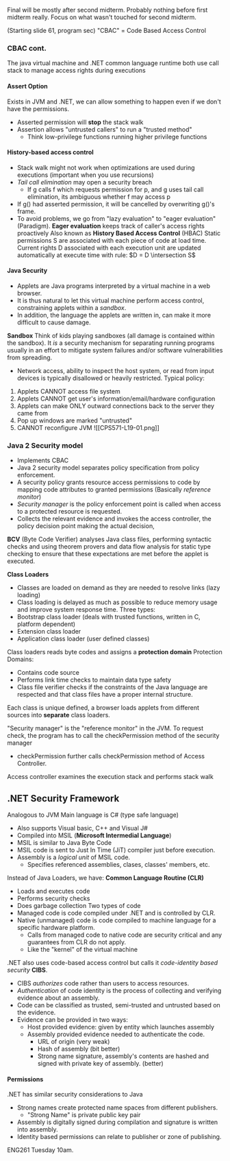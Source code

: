 Final will be mostly after second midterm. Probably nothing before first midterm really.
Focus on what wasn't touched for second midterm.

(Starting slide 61, program sec)
"CBAC" = Code Based Access Control
### CBAC cont.
The java virtual machine and .NET common language runtime both use call stack to manage access rights during executions

#### Assert Option
Exists in JVM and .NET, we can allow something to happen even if we don't have the permissions.
- Asserted permission will **stop** the stack walk
- Assertion allows "untrusted callers" to run a "trusted method"
	- Think low-privilege functions running higher privilege functions

#### History-based access control
- Stack walk might not work when optimizations are used during executions (important when you use recursions)
- *Tail call elimination* may open a security breach
	- If g calls f which requests permission for p, and g uses tail call elimination, its ambiguous whether f may access p
- If g() had asserted permission, it will be cancelled by overwriting g()'s frame.
- To avoid problems, we go from "lazy evaluation" to "eager evaluation" (Paradigm). 
	**Eager evaluation** keeps track of caller's access rights proactively
	Also known as **History Based Access Control** (HBAC)
Static permissions S are associated with each piece of code at load time.
Current rights D associated with each execution unit are updated automatically at execute time with rule: $D = D \intersection S$

#### Java Security
- Applets are Java programs interpreted by a virtual machine in a web browser.
- It is thus natural to let this virtual machine perform access control, constraining applets within a *sandbox*.
- In addition, the language the applets are written in, can make it more difficult to cause damage.

**Sandbox**
Think of kids playing sandboxes (all damage is contained within the sandbox).
It *is* a security mechanism for separating running programs usually in an effort to mitigate system failures and/or software vulnerabilities from spreading.
- Network access, ability to inspect the host system, or read from input devices is typically disallowed or heavily restricted.
Typical policy:
1. Applets CANNOT access file system
2. Applets CANNOT get user's information/email/hardware configuration
3. Applets can make ONLY outward connections back to the server they came from
4. Pop up windows are marked "untrusted"
5. CANNOT reconfigure JVM
![[CPS571-L19-01.png]]

### Java 2 Security model
- Implements CBAC
- Java 2 security model separates policy specification from policy enforcement.
- A security policy grants resource access permissions to code by mapping code attributes to granted permissions (Basically *reference monitor*)
- *Security manager* is the policy enforcement point is called when access to a protected resource is requested.
- Collects the relevant evidence and invokes the access controller, the policy decision point making the actual decision,

**BCV** (Byte Code Verifier) analyses Java class files, performing syntactic checks and using theorem provers and data flow analysis for static type checking to ensure that these expectations are met before the applet is executed.

**Class Loaders**
- Classes are loaded on demand as they are needed to resolve links (lazy loading)
- Class loading is delayed as much as possible to reduce memory usage and improve system response time.
Three types:
- Bootstrap class loader (deals with trusted functions, written in C, platform dependent)
- Extension class loader 
- Application class loader (user defined classes) 

Class loaders reads byte codes and assigns a **protection domain**
Protection Domains:
- Contains code source
- Performs link time checks to maintain data type safety
- Class file verifier checks if the constraints of the Java language are respected and that class files have a proper internal structure.

Each class is unique defined, a browser loads applets from different sources into **separate** class loaders.

"Security manager" is the "reference monitor" in the JVM.
To request check, the program has to call the checkPermission method of the security manager
- checkPermission further calls checkPermission method of Access Controller.

Access controller examines the execution stack and performs stack walk

## .NET Security Framework
Analogous to JVM
Main language is C# (type safe language)
- Also supports Visual basic, C++ and Visual J#
- Compiled into MSIL (**Microsoft Intermedial Language**)
- MSIL is similar to Java Byte Code
- MSIL code is sent to Just In Time (JiT) compiler just before execution.
- Assembly is a *logical unit* of MSIL code.
	- Specifies referenced assemblies, clases, classes' members, etc.

Instead of Java Loaders, we have:
**Common Language Routine (CLR)**
- Loads and executes code
- Performs security checks
- Does garbage collection
Two types of code
- Managed code is code compiled under .NET and is controlled by CLR.
- Native (unmanaged) code is code compiled to machine language for a specific hardware platform. 
	- Calls from managed code to native code are security critical and any guarantees from CLR do not apply.
	- Like the "kernel" of the virtual machine

.NET also uses code-based access control but calls it *code-identity based security* **CIBS**.
- CIBS *authorizes* code rather than users to access resources.
- *Authentication* of code identity is the process of collecting and verifying evidence about an assembly.
- Code can be classified as trusted, semi-trusted and untrusted based on the evidence.
- Evidence can be provided in two ways:
	- Host provided evidence: given by entity which launches assembly
	- Assembly provided evidence needed to authenticate the code.
		- URL of origin (very weak)
		- Hash of assembly (bit better)
		- Strong name signature, assembly's contents are hashed and signed with private key of assembly. (better)

#### Permissions
.NET has similar security considerations to Java
- Strong names create protected name spaces from different publishers.
	- "Strong Name" is private public key pair
- Assembly is digitally signed during compilation and signature is written into assembly.
- Identity based permissions can relate to publisher or zone of publishing.

ENG261 Tuesday 10am.